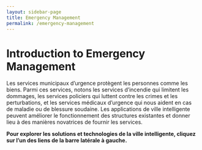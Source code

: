```yaml
---
layout: sidebar-page
title: Emergency Management
permalink: /emergency-management
---
```


# Introduction to Emergency Management

Les services municipaux d’urgence protègent les personnes comme les biens. Parmi ces services, notons les services d’incendie qui limitent les dommages, les services policiers qui luttent contre les crimes et les perturbations, et les services médicaux d’urgence qui nous aident en cas de maladie ou de blessure soudaine. Les applications de ville intelligente peuvent améliorer le fonctionnement des structures existantes et donner lieu à des manières novatrices de fournir les services.

**Pour explorer les solutions et technologies de la ville intelligente, cliquez sur l’un des liens de la barre latérale à gauche.**

